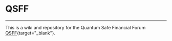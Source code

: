# QSFF
---
This is a wiki and repository for the Quantum Safe Financial Forum [QSFF](https://www.europol.europa.eu/about-europol/european-cybercrime-centre-ec3/qsff){target="_blank"}.
